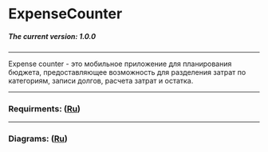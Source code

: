 ﻿# ExpenseCounter
##### The current version: 1.0.0
***
Expense counter - это мобильное приложение для планирования бюджета, предоставляющее возможность для разделения затрат по категориям, записи долгов, расчета затрат и остатка.
***
### Requirments: ([Ru](https://github.com/SergeiObolevich/ExpenseCounter/blob/master/Documentation/Requirements/SRS.md))
***
### Diagrams: ([Ru](https://github.com/SergeiObolevich/ExpenseCounter/tree/master/Documentation/Diagrams))